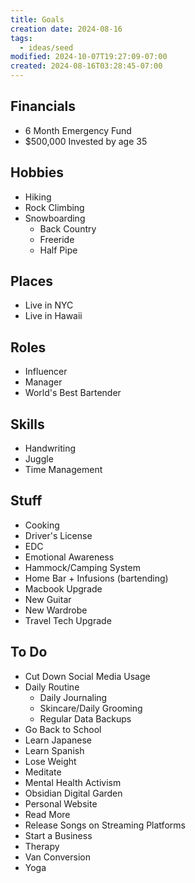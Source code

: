```yaml
---
title: Goals
creation date: 2024-08-16
tags:
  - ideas/seed
modified: 2024-10-07T19:27:09-07:00
created: 2024-08-16T03:28:45-07:00
---
```

## Financials
- 6 Month Emergency Fund
- $500,000 Invested by age 35
## Hobbies
- Hiking
- Rock Climbing
- Snowboarding
	- Back Country
	- Freeride
	- Half Pipe
## Places
- Live in NYC
- Live in Hawaii
## Roles
- Influencer
- Manager
- World's Best Bartender
## Skills
- Handwriting
- Juggle
- Time Management
## Stuff
- Cooking
- Driver's License
- EDC
- Emotional Awareness
- Hammock/Camping System
- Home Bar + Infusions (bartending)
- Macbook Upgrade
- New Guitar
- New Wardrobe
- Travel Tech Upgrade
## To Do
- Cut Down Social Media Usage
- Daily Routine
	- Daily Journaling
	- Skincare/Daily Grooming
	- Regular Data Backups
- Go Back to School
- Learn Japanese
- Learn Spanish
- Lose Weight
- Meditate
- Mental Health Activism
- Obsidian Digital Garden
- Personal Website
- Read More
- Release Songs on Streaming Platforms
- Start a Business
- Therapy
- Van Conversion
- Yoga